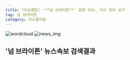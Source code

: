 ```yaml
---
title: (이슈클립) '**넘 브라이튼**' 관련 이슈, 기사 모아 보기
tag: 넘 브라이튼
category: 이슈클리핑
---
```

![wordcloud](https://s3.ap-northeast-2.amazonaws.com/lyrics101-wordcloud/2018-09-23-1537647370.png)
![news_img](https://user-images.githubusercontent.com/42597476/44507050-1206f400-a6e4-11e8-8d98-7ffbfebb353f.png)
## **'**넘 브라이튼**'** 뉴스속보 검색결과

